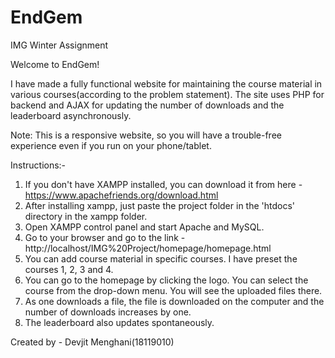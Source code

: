 # EndGem
IMG Winter Assignment

Welcome to EndGem!

I have made a fully functional website for maintaining the course material in various courses(according to the problem statement). The site uses PHP for backend and AJAX for updating the number of downloads and the leaderboard asynchronously.

Note: This is a responsive website, so you will have a trouble-free experience even if you run on your phone/tablet.

Instructions:-

1. If you don't have XAMPP installed, you can download it from here - https://www.apachefriends.org/download.html
2. After installing xampp, just paste the project folder in the 'htdocs' directory in the xampp folder.
3. Open XAMPP control panel and start Apache and MySQL.
4. Go to your browser and go to the link - http://localhost/IMG%20Project/homepage/homepage.html
5. You can add course material in specific courses. I have preset the courses 1, 2, 3 and 4.
6. You can go to the homepage by clicking the logo. You can select the course from the drop-down menu. You will see the uploaded files there.
7. As one downloads a file, the file is downloaded on the computer and the number of downloads increases by one.
8. The leaderboard also updates spontaneously.

Created by - Devjit Menghani(18119010)
